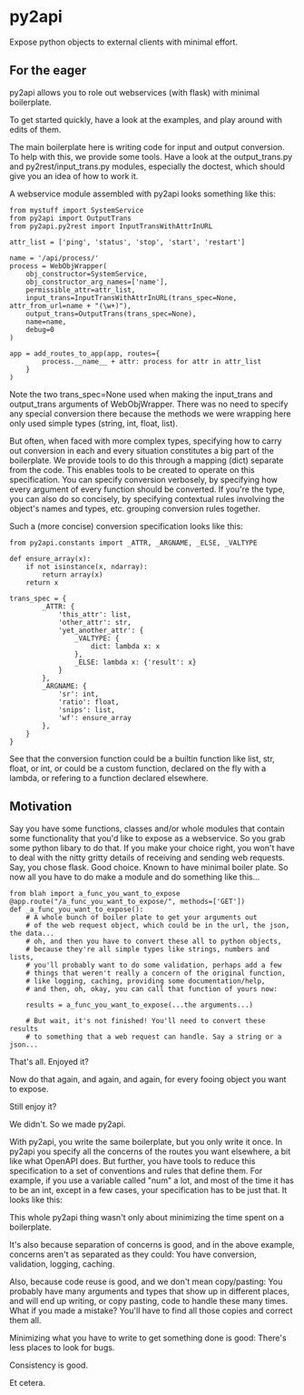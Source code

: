 # py2api
Expose python objects to external clients with minimal effort.

## For the eager

py2api allows you to role out webservices (with flask) with minimal boilerplate.

To get started quickly, have a look at the examples, and play around with edits of them.

The main boilerplate here is writing code for input and output conversion. To help with this,
we provide some tools. Have a look at the output_trans.py and py2rest/input_trans.py modules, 
especially the doctest, which should give you an idea of how to work it.

A webservice module assembled with py2api looks something like this:

    from mystuff import SystemService
    from py2api import OutputTrans
    from py2api.py2rest import InputTransWithAttrInURL
    
    attr_list = ['ping', 'status', 'stop', 'start', 'restart']
    
    name = '/api/process/'
    process = WebObjWrapper(
        obj_constructor=SystemService,
        obj_constructor_arg_names=['name'],
        permissible_attr=attr_list,
        input_trans=InputTransWithAttrInURL(trans_spec=None, attr_from_url=name + "(\w+)"),
        output_trans=OutputTrans(trans_spec=None),
        name=name,
        debug=0
    )
    
    app = add_routes_to_app(app, routes={
            process.__name__ + attr: process for attr in attr_list
        }
    )

Note the two trans_spec=None used when making the input_trans and output_trans arguments of 
WebObjWrapper. There was no need to specify any special conversion there because the methods
we were wrapping here only used simple types (string, int, float, list). 

But often, when faced with more complex types, specifying how to carry out conversion in each and every situation
constitutes a big part of the boilerplate. 
We provide tools to do this through a mapping (dict) separate from the code.
This enables tools to be created to operate on this specification.
You can specify conversion verbosely, by specifying how every argument of every function should be converted. 
If you're the type, you can also do so concisely, 
by specifying contextual rules involving the object's names and types, etc. grouping conversion rules together.

Such a (more concise) conversion specification looks like this:

    from py2api.constants import _ATTR, _ARGNAME, _ELSE, _VALTYPE

    def ensure_array(x):
        if not isinstance(x, ndarray):
            return array(x)
        return x
        
    trans_spec = {
            _ATTR: {
                'this_attr': list,
                'other_attr': str,
                'yet_another_attr': {
                    _VALTYPE: {
                        dict: lambda x: x
                    },
                    _ELSE: lambda x: {'result': x}
                }
            },
            _ARGNAME: {
                'sr': int,
                'ratio': float,
                'snips': list,
                'wf': ensure_array
            },
        }
    }

See that the conversion function could be a builtin function like list, str, float, or int,
or could be a custom function, declared on the fly with a lambda, or refering to a function
declared elsewhere. 


## Motivation

Say you have some functions, classes and/or whole modules that contain some functionality 
that you'd like to expose as a webservice. 
So you grab some python libary to do that. If you make your choice right, you won't have 
to deal with the nitty gritty details of receiving and sending web requests. 
Say, you chose flask. Good choice. Known to have minimal boiler plate.
So now all you have to do make a module and do something like this...

    from blah import a_func_you_want_to_expose
    @app.route("/a_func_you_want_to_expose/", methods=['GET'])
    def _a_func_you_want_to_expose():
        # A whole bunch of boiler plate to get your arguments out
        # of the web request object, which could be in the url, the json, the data...
        # oh, and then you have to convert these all to python objects, 
        # because they're all simple types like strings, numbers and lists, 
        # you'll probably want to do some validation, perhaps add a few 
        # things that weren't really a concern of the original function, 
        # like logging, caching, providing some documentation/help, 
        # and then, oh, okay, you can call that function of yours now:
        
        results = a_func_you_want_to_expose(...the arguments...)
        
        # But wait, it's not finished! You'll need to convert these results 
        # to something that a web request can handle. Say a string or a json...
        
        
That's all. Enjoyed it?

Now do that again, and again, and again, for every fooing object you want to expose.

Still enjoy it?

We didn't. So we made py2api.

With py2api, you write the same boilerplate, but you only write it once. 
In py2api you specify all the concerns of the routes you want elsewhere, a bit like 
what OpenAPI does. But further, you have tools to reduce this specification to a set 
of conventions and rules that define them. For example, if you use a variable called 
"num" a lot, and most of the time it has to be an int, except in a few cases, your 
specification has to be just that. It looks like this:


This whole py2api thing wasn't only about minimizing the time spent on a boilerplate. 

It's also because separation of concerns is good, and in the above example, 
concerns aren't as separated as they could: You have conversion, validation, logging, 
caching. 

Also, because code reuse is good, and we don't mean copy/pasting: You probably 
have many arguments and types that show up in different places, and will end up writing, 
or copy pasting, code to handle these many times. What if you made a mistake? You'll have to 
find all those copies and correct them all.

Minimizing what you have to write to get something done is good: There's less places to look 
for bugs.
 
Consistency is good.

Et cetera.
  